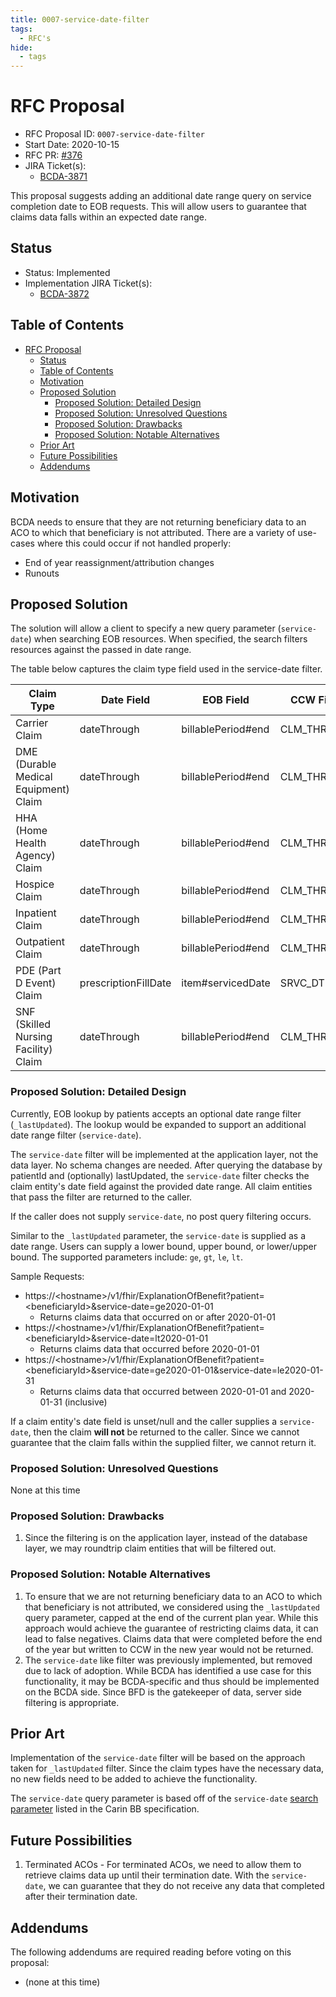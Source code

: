 ```yaml
---
title: 0007-service-date-filter
tags:
  - RFC's
hide:
  - tags
---
```


# RFC Proposal
[RFC Proposal]: #rfc-proposal

* RFC Proposal ID: `0007-service-date-filter`
* Start Date: 2020-10-15
* RFC PR: [#376](https://github.com/CMSgov/beneficiary-fhir-data/pull/376)
* JIRA Ticket(s):
    * [BCDA-3871](https://jira.cms.gov/browse/BCDA-3871)

This proposal suggests adding an additional date range query on service completion date to EOB requests. This will allow users to guarantee that claims data falls within an expected date range.

## Status
[Status]: #status

* Status: Implemented
* Implementation JIRA Ticket(s):
    * [BCDA-3872](https://jira.cms.gov/browse/BCDA-3872)

## Table of Contents
[Table of Contents]: #table-of-contents

- [RFC Proposal](#rfc-proposal)
  - [Status](#status)
  - [Table of Contents](#table-of-contents)
  - [Motivation](#motivation)
  - [Proposed Solution](#proposed-solution)
    - [Proposed Solution: Detailed Design](#proposed-solution-detailed-design)
    - [Proposed Solution: Unresolved Questions](#proposed-solution-unresolved-questions)
    - [Proposed Solution: Drawbacks](#proposed-solution-drawbacks)
    - [Proposed Solution: Notable Alternatives](#proposed-solution-notable-alternatives)
  - [Prior Art](#prior-art)
  - [Future Possibilities](#future-possibilities)
  - [Addendums](#addendums)

## Motivation
[Motivation]: #motivation

BCDA needs to ensure that they are not returning beneficiary data to an ACO to which that beneficiary is not attributed. There are a variety of use-cases where this could occur if not handled properly:
* End of year reassignment/attribution changes
* Runouts

## Proposed Solution
[Proposed Solution]: #proposed-solution

The solution will allow a client to specify a new query parameter (`service-date`) when searching EOB resources. When specified, the search filters resources against the passed in date range.

The table below captures the claim type field used in the service-date filter.

| Claim Type                            | Date Field           | EOB Field          | CCW Field   |
|---------------------------------------|----------------------|--------------------|-------------|
| Carrier Claim                         | dateThrough          | billablePeriod#end | CLM_THRU_DT |
| DME (Durable Medical Equipment) Claim | dateThrough          | billablePeriod#end | CLM_THRU_DT |
| HHA (Home Health Agency) Claim        | dateThrough          | billablePeriod#end | CLM_THRU_DT |
| Hospice Claim                         | dateThrough          | billablePeriod#end | CLM_THRU_DT |
| Inpatient Claim                       | dateThrough          | billablePeriod#end | CLM_THRU_DT |
| Outpatient Claim                      | dateThrough          | billablePeriod#end | CLM_THRU_DT |
| PDE (Part D Event) Claim              | prescriptionFillDate | item#servicedDate  | SRVC_DT     |
| SNF (Skilled Nursing Facility) Claim  | dateThrough          | billablePeriod#end | CLM_THRU_DT |


### Proposed Solution: Detailed Design
[Proposed Solution: Detailed Design]: #proposed-solution-detailed-design

Currently, EOB lookup by patients accepts an optional date range filter (`_lastUpdated`). The lookup would be expanded to support an additional date range filter (`service-date`).

The `service-date` filter will be implemented at the application layer, not the data layer. No schema changes are needed. After querying the database by patientId and (optionally) lastUpdated, the `service-date` filter checks the claim entity's date field against the provided date range. All claim entities that pass the filter are returned to the caller.

If the caller does not supply `service-date`, no post query filtering occurs.

Similar to the `_lastUpdated` parameter, the `service-date` is supplied as a date range. Users can supply a lower bound, upper bound, or lower/upper bound. The supported parameters include: `ge`, `gt`, `le`, `lt`.

Sample Requests:
* https://\<hostname\>/v1/fhir/ExplanationOfBenefit?patient=\<beneficiaryId\>&service-date=ge2020-01-01
  * Returns claims data that occurred on or after 2020-01-01
* https://\<hostname\>/v1/fhir/ExplanationOfBenefit?patient=\<beneficiaryId\>&service-date=lt2020-01-01
  * Returns claims data that occurred before 2020-01-01
* https://\<hostname\>/v1/fhir/ExplanationOfBenefit?patient=\<beneficiaryId\>&service-date=ge2020-01-01&service-date=le2020-01-31
  * Returns claims data that occurred between 2020-01-01 and 2020-01-31 (inclusive)

If a claim entity's date field is unset/null and the caller supplies a `service-date`, then the claim **will not** be returned to the caller. Since we cannot guarantee that the claim falls within the supplied filter, we cannot return it.

### Proposed Solution: Unresolved Questions
[Proposed Solution: Unresolved Questions]: #proposed-solution-unresolved-questions

None at this time

### Proposed Solution: Drawbacks
[Proposed Solution: Drawbacks]: #proposed-solution-drawbacks

1. Since the filtering is on the application layer, instead of the database layer, we may roundtrip claim entities that will be filtered out.

### Proposed Solution: Notable Alternatives
[Proposed Solution: Notable Alternatives]: #proposed-solution-notable-alternatives

1. To ensure that we are not returning beneficiary data to an ACO to which that beneficiary is not attributed, we considered using the `_lastUpdated` query parameter, capped at the end of the current plan year. While this approach would achieve the guarantee of restricting claims data, it can lead to false negatives. Claims data that were completed before the end of the year but written to CCW in the new year would not be returned.
2. The `service-date` like filter was previously implemented, but removed due to lack of adoption. While BCDA has identified a use case for this functionality, it may be BCDA-specific and thus should be implemented on the BCDA side. Since BFD is the gatekeeper of data, server side filtering is appropriate.

## Prior Art
[Prior Art]: #prior-art

Implementation of the `service-date` filter will be based on the approach taken for `_lastUpdated` filter. Since the claim types have the necessary data, no new fields need to be added to achieve the functionality.

The `service-date` query parameter is based off of the `service-date` [search parameter](https://build.fhir.org/ig/HL7/carin-bb/SearchParameter-explanationofbenefit-service-date.html) listed in the Carin BB specification.

## Future Possibilities
[Future Possibilities]: #future-possibilities

1. Terminated ACOs - For terminated ACOs, we need to allow them to retrieve claims data up until their termination date. With the `service-date`, we can guarantee that they do not receive any data that completed after their termination date.

## Addendums
[Addendums]: #addendums

The following addendums are required reading before voting on this proposal:

* (none at this time)
